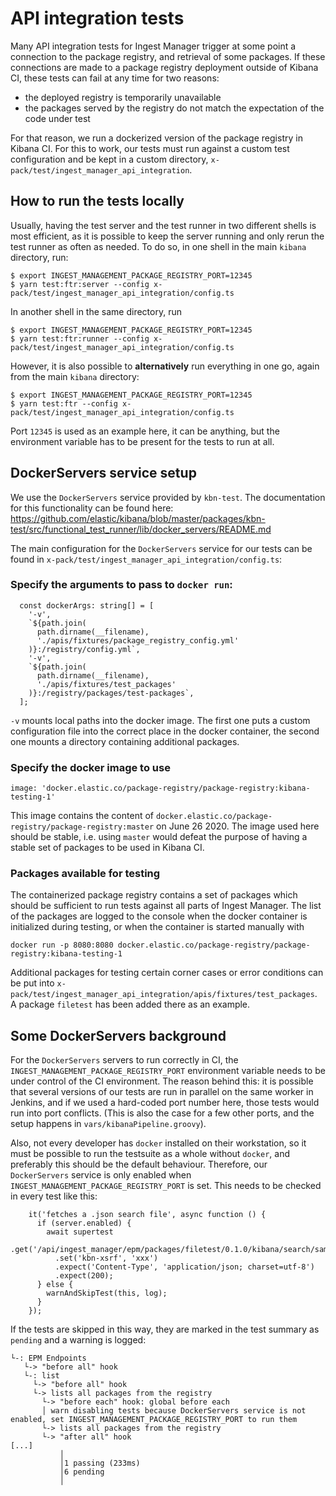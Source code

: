 # API integration tests

Many API integration tests for Ingest Manager trigger at some point a connection to the package registry, and retrieval of some packages. If these connections are made to a package registry deployment outside of Kibana CI, these tests can fail at any time for two reasons:
* the deployed registry is temporarily unavailable
* the packages served by the registry do not match the expectation of the code under test

For that reason, we run a dockerized version of the package registry in Kibana CI. For this to work, our tests must run against a custom test configuration and be kept in a custom directory, `x-pack/test/ingest_manager_api_integration`.

## How to run the tests locally

Usually, having the test server and the test runner in two different shells is most efficient, as it is possible to keep the server running and only rerun the test runner as often as needed. To do so, in one shell in the main `kibana` directory, run:
```
$ export INGEST_MANAGEMENT_PACKAGE_REGISTRY_PORT=12345
$ yarn test:ftr:server --config x-pack/test/ingest_manager_api_integration/config.ts
```

In another shell in the same directory, run
```
$ export INGEST_MANAGEMENT_PACKAGE_REGISTRY_PORT=12345
$ yarn test:ftr:runner --config x-pack/test/ingest_manager_api_integration/config.ts
```

However, it is also possible to **alternatively** run everything in one go, again from the main `kibana` directory:
```
$ export INGEST_MANAGEMENT_PACKAGE_REGISTRY_PORT=12345
$ yarn test:ftr --config x-pack/test/ingest_manager_api_integration/config.ts
```
Port `12345` is used as an example here, it can be anything, but the environment variable has to be present for the tests to run at all.


## DockerServers service setup

We use the `DockerServers` service provided by `kbn-test`. The documentation for this functionality can be found here:
https://github.com/elastic/kibana/blob/master/packages/kbn-test/src/functional_test_runner/lib/docker_servers/README.md

The main configuration for the `DockerServers` service for our tests can be found in `x-pack/test/ingest_manager_api_integration/config.ts`:

### Specify the arguments to pass to `docker run`:

```
  const dockerArgs: string[] = [
    '-v',
    `${path.join(
      path.dirname(__filename),
      './apis/fixtures/package_registry_config.yml'
    )}:/registry/config.yml`,
    '-v',
    `${path.join(
      path.dirname(__filename),
      './apis/fixtures/test_packages'
    )}:/registry/packages/test-packages`,
  ];
  ```

  `-v` mounts local paths into the docker image. The first one puts a custom configuration file into the correct place in the docker container, the second one mounts a directory containing additional packages.

### Specify the docker image to use

```
image: 'docker.elastic.co/package-registry/package-registry:kibana-testing-1'
```

This image contains the content of `docker.elastic.co/package-registry/package-registry:master` on June 26 2020. The image used here should be stable, i.e. using `master` would defeat the purpose of having a stable set of packages to be used in Kibana CI.

### Packages available for testing

The containerized package registry contains a set of packages which should be sufficient to run tests against all parts of Ingest Manager. The list of the packages are logged to the console when the docker container is initialized during testing, or when the container is started manually with

```
docker run -p 8080:8080 docker.elastic.co/package-registry/package-registry:kibana-testing-1
```

Additional packages for testing certain corner cases or error conditions can be put into `x-pack/test/ingest_manager_api_integration/apis/fixtures/test_packages`. A package `filetest` has been added there as an example.

## Some DockerServers background

For the `DockerServers` servers to run correctly in CI, the `INGEST_MANAGEMENT_PACKAGE_REGISTRY_PORT` environment variable needs to be under control of the CI environment. The reason behind this: it is possible that several versions of our tests are run in parallel on the same worker in Jenkins, and if we used a hard-coded port number here, those tests would run into port conflicts. (This is also the case for a few other ports, and the setup happens in `vars/kibanaPipeline.groovy`).

Also, not every developer has `docker` installed on their workstation, so it must be possible to run the testsuite as a whole without `docker`, and preferably this should be the default behaviour. Therefore, our `DockerServers` service is only enabled when `INGEST_MANAGEMENT_PACKAGE_REGISTRY_PORT` is set. This needs to be checked in every test like this:

```
    it('fetches a .json search file', async function () {
      if (server.enabled) {
        await supertest
          .get('/api/ingest_manager/epm/packages/filetest/0.1.0/kibana/search/sample_search.json')
          .set('kbn-xsrf', 'xxx')
          .expect('Content-Type', 'application/json; charset=utf-8')
          .expect(200);
      } else {
        warnAndSkipTest(this, log);
      }
    });
```

If the tests are skipped in this way, they are marked in the test summary as `pending` and a warning is logged:

```
└-: EPM Endpoints
   └-> "before all" hook
   └-: list
     └-> "before all" hook
     └-> lists all packages from the registry
       └-> "before each" hook: global before each
       │ warn disabling tests because DockerServers service is not enabled, set INGEST_MANAGEMENT_PACKAGE_REGISTRY_PORT to run them
       └-> lists all packages from the registry
       └-> "after all" hook
[...]  
           │
           │1 passing (233ms)
           │6 pending
           │

```
